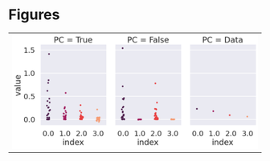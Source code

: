 
# Figures

|                                            |
|:-------------------------------------------|
| ![](./base-train-plot-fit-plot-strip-.png) |
